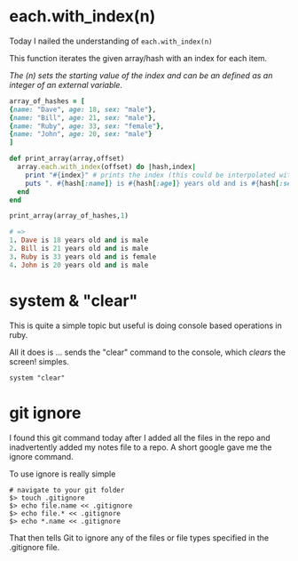 # each.with_index(n)

Today I nailed the understanding of ```each.with_index(n)```

This function iterates the given array/hash with an index for each item.

_The (n) sets the starting value of the index and can be an defined as an integer of an external variable._

```ruby
array_of_hashes = [
{name: "Dave", age: 18, sex: "male"},
{name: "Bill", age: 21, sex: "male"},
{name: "Ruby", age: 33, sex: "female"},
{name: "John", age: 20, sex: "male"}
]

def print_array(array,offset)
  array.each.with_index(offset) do |hash,index|
    print "#{index}" # prints the index (this could be interpolated with next line but is just to help explain the code)
    puts ". #{hash[:name]} is #{hash[:age]} years old and is #{hash[:sex]}"
  end
end

print_array(array_of_hashes,1)

# =>
1. Dave is 18 years old and is male
2. Bill is 21 years old and is male
3. Ruby is 33 years old and is female
4. John is 20 years old and is male
```

# system  & "clear"

This is quite a simple topic but useful is doing console based operations in ruby.

All it does is ... sends the "clear" command to the console, which _clears_ the screen! simples.

```system "clear" ```

# git ignore

I found this git command today after I added all the files in the repo and inadvertently added my notes file to a repo. A short google gave me the ignore command.

To use ignore is really simple

```
# navigate to your git folder
$> touch .gitignore
$> echo file.name << .gitignore
$> echo file.* << .gitignore
$> echo *.name << .gitignore
```

That then tells Git to ignore any of the files or file types specified in the .gitignore file.

